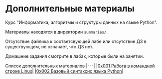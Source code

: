# Дополнительные материалы
Курс "Информатика, алгоритмы и структуры данных на языке Python".

Материалы находятся в директории `summaries/`.

Отсутствие файлика к соответсвующей лабе или отсутствие ДЗ в существующем, не означает, что ДЗ нет.

Домашние задания смотрите в лабах, которые были на занятии.

Список дополнительных материалов
|---|
|[0x001 Работа в командной строке Linux](https://github.com/stepanzh/info_labs_notes/blob/master/summaries/sum01.md)|
|[0x002 Базовый синтаксис языка Python](https://github.com/stepanzh/info_labs_notes/blob/master/summaries/sum02.md)|
